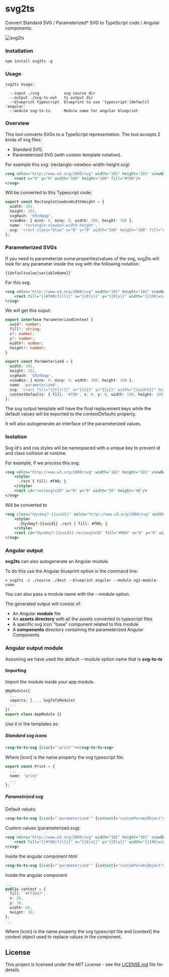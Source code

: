 # svg2ts

Convert Standard SVG / Parameterized\* SVG to TypeScript code / Angular components.

![svg2ts](svg2ts.gif)

### Installation

```
npm install svg2ts -g
```

### Usage

```
svg2ts Usage:

  --input ./svg           svg source dir
  --output ./svg-ts-out   ts output dir
  --blueprint typescript  blueprint to use 'typescript'[default] 'angular'
  --module svg-to-ts      Module name for angular blueprint
```

### Overview

This tool converts SVGs to a TypeScript representation. The tool accepts 2 kinds of svg files:

- Standard SVG.
- Parameterized SVG (with custom template notation).

For example this svg: (rectangle-viewbox-width-height.svg)

```xml
<svg xmlns="http://www.w3.org/2000/svg" width="101" height="101" viewBox="0 0 100 100">
    <rect x="0" y="0" width="100" height="100" fill="#f00"/>
</svg>

```

Will be converted to this Typescript code:

```typescript
export const RectangleViewboxWidthHeight = {
  width: 101,
  height: 101,
  svgHash: 'ᗢ5n9aqp',
  viewBox: { minx: 0, miny: 0, width: 100, height: 100 },
  name: 'rectangle-viewbox-width-height',
  svg: '<rect class="blue" x="0" y="0" width="100" height="100" fill="#f00"/>'
};
```

### Parameterized SVGs

If you need to parameterize some properties/values of the svg, svg2ts will look for any parameter inside the svg with the following notation:

```
{{defaultvalue|variableName}}
```

For this svg:

```xml
<svg xmlns="http://www.w3.org/2000/svg" width="101" height="101" viewBox="0 0 100 100">
    <rect fill="{{#f00|fill}}" x="{{0|x}}" y="{{0|y}}" width="{{100|width}}" height="{{100|height}}"/>
</svg>
```

We will get this ouput:

```typescript
export interface ParameterizedContext {
  uuid?: number;
  fill?: string;
  x?: number;
  y?: number;
  width?: number;
  height?: number;
}

export const Parameterized = {
  width: 101,
  height: 101,
  svgHash: 'ᗢ5n9aqp',
  viewBox: { minx: 0, miny: 0, width: 100, height: 100 },
  name: 'parameterized',
  svg: '<rect fill="{{fill}}" x="{{x}}" y="{{y}}" width="{{width}}" height="{{height}}"/>',
  contextDefaults: { fill: '#f00', x: 0, y: 0, width: 100, height: 100 }
};
```

The svg output template will have the final replacement keys while the default values will be exported to the contextDefaults property.

It will also autogenerate an interface of the parameterized values.

### Isolation

Svg id's and css styles will be namespaced with a unique key to prevent id and class collision at runtime.

For example, if we process this svg:

```xml
<svg xmlns="http://www.w3.org/2000/svg" width="101" height="101" viewBox="0 0 100 100">
    <style>
      .rect { fill: #f00; }
    </style>
    <rect id="rectangleID" x="0" y="0" width="50" height="40"/>
</svg>
```

Will be converted to

```xml
<svg class="ᗢyvbmy7-{{uuid}}" xmlns="http://www.w3.org/2000/svg" width="101" height="101" viewBox="0 0 100 100">
    <style>
      .ᗢyvbmy7-{{uuid}} .rect { fill: #f00; }
    </style>
    <rect id="ᗢyvbmy7-{{uuid}}-rectangleID" fill="#000" x="0" y="0" width="50" height="40"/>
</svg>
```

### Angular output

**svg2ts** can also autogenerate an Angular module.

To do this use the Angular blueprint option in the command line:

```
> svg2ts -i ./source ./dest --blueprint angular --module ng2-module-name
```

You can also pass a module name with the --module option.

The generated output will consist of:

- An Angular **module** file
- An **assets directory** with all the assets converted to typescript files
- A specific svg icon "base" component related to this module
- A **components** directory containing the parameterized Angular Components

### Angular output module

Assuming we have used the default --module option name that is **svg-to-ts**

#### Importing

Import the module inside your app module.

```typescript
@NgModule({
  ...
  imports: [..., SvgToTsModule]
  ...
})
export class AppModule {}
```

Use it in the templates as:

##### Standard svg icons

```xml
<svg-to-ts-svg [icon]="'print'"></svg-to-ts-svg>
```

Where [icon] is the name property the svg typescript file.

```typescript
export const Print = {
  ...
  name: 'print'
  ...
};
```

##### Parametrized svg

Default values:

```xml
<svg-to-ts-svg [icon]="'parameterized'" [context]="customParamsObject"></svg-to-ts-svg>
```

Custom values (parameterized.svg):

```xml
<svg xmlns="http://www.w3.org/2000/svg" width="101" height="101" viewBox="0 0 100 100">
    <rect fill="{{#f00|fill}}" x="{{0|x}}" y="{{0|y}}" width="{{100|width}}" height="{{100|height}}"/>
</svg>
```

Inside the angular component html

```xml
<svg-to-ts-svg [icon]="'parameterized'" [context]="customParamsObject"></svg-to-ts-svg>
```

Inside the angular component

```typescript
...
public context = {
  fill: '#ff3bd7',
  x: 20,
  y: 16,
  width: 65,
  height: 30;
};
...
```

Where [icon] is the name property the svg typescript file and [context] the context object used to replace values in the component.

## License

This project is licensed under the MIT License - see the [LICENSE.md](LICENSE.md) file for details.
